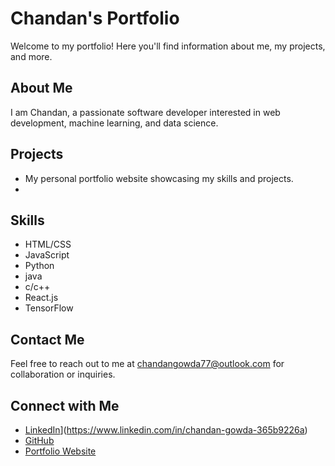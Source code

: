 # Chandan's Portfolio

Welcome to my portfolio! Here you'll find information about me, my projects, and more.

## About Me

I am Chandan, a passionate software developer interested in web development, machine learning, and data science.

## Projects

-  My personal portfolio website showcasing my skills and projects.
-  
## Skills

- HTML/CSS
- JavaScript
- Python
- java
- c/c++
- React.js
- TensorFlow

## Contact Me

Feel free to reach out to me at [chandangowda77@outlook.com](mailto:chandangowda77@outlook.com) for collaboration or inquiries.

## Connect with Me

- [LinkedIn]([https://www.linkedin.com/in/chandan)](https://www.linkedin.com/in/chandan-gowda-365b9226a)
- [GitHub](https://github.com/chandanG27)
- [Portfolio Website]()

